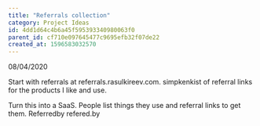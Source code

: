 ```yaml
---
title: "Referrals collection"
category: Project Ideas
id: 4dd1d64c4b6a45f595393340980063f0
parent_id: cf710e097645477c9695efb32f07de22
created_at: 1596583032570
---
```


08/04/2020

Start with referrals at referrals.rasulkireev.com. simpkenkist of referral links for the products I like and use.

Turn this into a SaaS. People list things they use and referral links to get them. Referredby refered.by
    